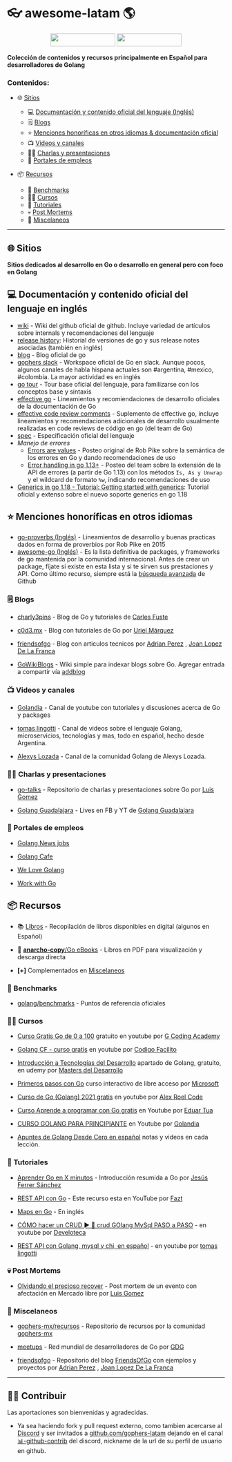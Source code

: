 # 👓 awesome-latam 🌎

<p align="center">
  <img width="150" height="30" src="https://discord.io/go-latam/badge">
  <img width="150" height="30" src="https://img.shields.io/discord/764989185077542942">
</p>

**Colección de contenidos y recursos principalmente en Español para desarrolladores de Golang**

### Contenidos:

- 🌐 [Sitios](#-sitios)
    - 💻 [Documentación y contenido oficial del lenguaje (Inglés)](#-documentaci&oacute;n-y-contenido-oficial-del-lenguaje-en-ingl&eacute;s)
    - 🗒️ [Blogs](#%EF%B8%8F-blogs)
    - ⭐ [Menciones honoríficas en otros idiomas & documentación oficial](#-menciones-honoríficas-en-otros-idiomas)
    - 📺 [Videos y canales](#-videos-y-canales)
    - 👨‍🏫 [Charlas y presentaciones](#-charlas-y-presentaciones)
    - 💼 [Portales de empleos](#-portales-de-empleos)

- 📦 [Recursos](#-recursos)
    - 🏁 [Benchmarks](#-benchmarks)
    - 🧑‍🎓 [Cursos](#-cursos)
    - 📃 [Tutoriales](#-tutoriales)
    - 💀 [Post Mortems](#-post-mortems)
    - 📌 [Miscelaneos](#-miscelaneos)

<div><hr></div>

## 🌐 Sitios

**Sitios dedicados al desarrollo en Go o desarrollo en general pero con foco en Golang**

## 💻 Documentación y contenido oficial del lenguaje en inglés
  * [wiki](https://github.com/golang/go/wiki) - Wiki del github oficial de github. Incluye variedad de artículos sobre internals y recomendaciones del lenguaje
  * [release history](https://go.dev/doc/devel/release): Historial de versiones de go y sus release notes asociadas (también en inglés)
  * [blog](https://blog.golang.org) - Blog oficial de go
  * [gophers slack](https://gophers.slack.com/) - Workspace oficial de Go en slack. Aunque pocos, algunos canales de habla hispana actuales son #argentina, #mexico, #colombia. La mayor actividad es en inglés
  * [go tour](https://tour.golang.org/list) - Tour base oficial del lenguaje, para familizarse con los conceptos base y sintaxis
  * [effective go](https://golang.org/doc/effective_go) - Lineamientos y recomiendaciones de desarrollo oficiales de la documentación de Go
  * [effective code review comments](https://github.com/golang/go/wiki/CodeReviewComments) - Suplemento de effective go, incluye lineamientos y recomendaciones adicionales de desarrollo usualmente realizadas en code reviews de código en go (del team de Go)
  * [spec](https://golang.org/ref/spec) - Especificación oficial del lenguaje
  * *Manejo* *de* *errores*
    * [Errors are values](https://blog.golang.org/errors-are-values) - Posteo original de Rob Pike sobre la semántica de los errores en Go y dando recomendaciones de uso
    * [Error handling in go 1.13+](https://blog.golang.org/go1.13-errors) - Posteo del team sobre la extensión de la API de errores (a partir de Go 1.13) con los métodos `Is, As y Unwrap` y el wildcard de formato `%w`, indicando recomendaciones de uso
  * [Generics in go 1.18 - Tutorial: Getting started with generics](https://go.dev/doc/tutorial/generics): Tutorial oficial y extenso sobre el nuevo soporte generics en go 1.18

## ⭐ Menciones honoríficas en otros idiomas
  * [go-proverbs (Inglés)](https://go-proverbs.github.io/) - Lineamientos de desarrollo y buenas practicas dados en forma de proverbios por Rob Pike en 2015
  * [awesome-go (Inglés)](https://github.com/avelino/awesome-go) - Es la lista definitiva de packages, y frameworks de go mantenida por la comunidad internacional. Antes de crear un package, fíjate si existe en esta lista y si te sirven sus prestaciones y API. Como último recurso, siempre está la [búsqueda avanzada](https://github.com/search/advanced) de Github

### 🗒️ Blogs

  * [charly3pins](https://charly3pins.dev/es/) - Blog de Go y tutoriales de [Carles Fuste](https://github.com/charly3pins)

  * [c0d3.mx](https://umarquez.c0d3.mx/posts) - Blog con tutoriales de Go por [Uriel Márquez](https://github.com/umarquez)

  * [friendsofgo](https://blog.friendsofgo.tech/) - Blog con articulos tecnicos por [Adrian Perez](https://github.com/aperezg) , [Joan Lopez De La Franca](https://github.com/joanlopez)

  * [GoWikiBlogs](https://gowikiblogs.herokuapp.com) - Wiki simple para indexar blogs sobre Go. Agregar entrada a compartir vía [addblog](https://gowikiblogs.herokuapp.com/addblog/)

### 📺 Videos y canales

  * [Golandia](https://www.youtube.com/c/Golandia) - Canal de youtube con tutoriales y discusiones acerca de Go y packages

  * [tomas lingotti](https://www.youtube.com/c/tomaslingotti) - Canal de videos sobre el lenguaje Golang, microservicios, tecnologías y mas, todo en español, hecho desde Argentina.

  * [Alexys Lozada](https://www.youtube.com/c/Alexyslozada) - Canal de la comunidad Golang de Alexys Lozada.

### 👨‍🏫 Charlas y presentaciones

  * [go-talks](https://github.com/lggomez/go-talks) - Repositorio de charlas y presentaciones sobre Go por [Luis Gomez](https://github.com/lggomez)

  * [Golang Guadalajara](https://www.youtube.com/channel/UCxpBz-Hw1p5S-v3vPpwi5oA) - Lives en FB y YT de [Golang Guadalajara](https://www.facebook.com/golang.guadalajara/)

### 💼 Portales de empleos

  * [Golang News jobs](https://golangnews.com/go-jobs)

  * [Golang Cafe](https://golang.cafe/)

  * [We Love Golang](https://welovegolang.com/)

  * [Work with Go](https://workwithgo.com/)

## 📦 Recursos

  * 📚 [Libros](https://wp.me/p1baRR-Fv) - Recopilación de libros disponibles en digital (algunos en Español)

  * 📂 [**anarcho-copy**/Go eBooks](https://edu.anarcho-copy.org/Programming%20Languages/Go/) - Libros en PDF para visualización y descarga directa

  - **[+]** Complementados en [Miscelaneos](#miscelaneos)

### 🏁 Benchmarks

  * [golang/benchmarks](https://github.com/golang/benchmarks) - Puntos de referencia oficiales

### 🧑‍🎓 Cursos

  * [Curso Gratis Go de 0 a 100](https://www.youtube.com/playlist?list=PLl_hIu4u7P64MEJpR3eVwQ1l_FtJq4a5g) gratuito en youtube por [G Coding Academy](https://www.youtube.com/c/GCodingAcademy)

  * [Golang CF - curso gratis](https://www.youtube.com/playlist?list=PLau9av_7WgiaPZhkrCeyIvgM4AFmaRXDn) en youtube por [Codigo Facilito](https://www.youtube.com/c/codigofacilito)

  * [Introducción a Tecnologías del Desarrollo](https://www.udemy.com/course/masters-desarrollo/) apartado de Golang, gratuito, en udemy por [Masters del Desarrollo](https://www.facebook.com/groups/masters.del.desarrollo/)

  * [Primeros pasos con Go](https://docs.microsoft.com/es-es/learn/paths/go-first-steps/) curso interactivo de libre acceso por [Microsoft](https://microsoft.com/)

  * [Curso de Go (Golang) 2021 gratis](https://www.youtube.com/playlist?list=PLt1J5u9LpM5-L-Ps8jjr91pKhFxAnxKJp) en youtube por [Alex Roel Code](https://www.youtube.com/channel/UCEFS_rvehmW2k14Ci_XzTcQ/playlists)

  * [Curso Aprende a programar con Go gratis](https://www.youtube.com/watch?v=oWWrofDa8F8&list=PLSAQnrUqbx7sOdjJ5Zsq5FvvYtI8Kc-C5) en Youtube por [Eduar Tua](https://www.youtube.com/channel/UCF71aixD__xraqEWk4QpeTQ)

  * [CURSO GOLANG PARA PRINCIPIANTE](https://www.youtube.com/playlist?list=PLm28buT4PAtbsurufxiw9k2asnkin4YLd) en Youtube por [Golandia](https://www.youtube.com/c/Golandia)
  
  * [Apuntes de Golang Desde Cero en español](https://apuntes.de/golang) notas y videos en cada lección.

### 📃 Tutoriales

  * [Aprender Go en X minutos](https://awebytes.wordpress.com/2021/03/11/aprender-go-en-x-minutos/) - Introducción resumida a Go por [Jesús Ferrer Sánchez](https://github.com/zeroidentidad)

  * [REST API con Go](https://www.youtube.com/watch?v=pQAV8A9KLwk) - Este recurso esta en YouTube por [Fazt](https://www.youtube.com/channel/UCMn28O1sQGochG94HdlthbA)

  * [Maps en Go](https://www.youtube.com/watch?v=Tl7mi9QmLns) - En inglés

  * [CÓMO hacer un CRUD ► 🎁 crud GOlang MySql PASO a PASO](https://www.youtube.com/watch?v=G58gN0lIbyI) - en youtube por [Develoteca](https://www.youtube.com/channel/UCne4X8czEkhh8GPRjXBIQJw)

  * [REST API con Golang, mysql y chi, en español](https://www.youtube.com/playlist?list=PLp7DJUzKQx1IMrNhjzBC46qmyjEJRbGug) - en youtube por [tomas lingotti](https://www.youtube.com/c/tomaslingotti)

### 💀 Post Mortems

  * [Olvidando el precioso recover](https://luisgg.me/Software_Development/2_-_langs/2_-_golang/2_-_When_gophers_attack/Forgetting_that_precious_recover/ES/Olvidando_el_precioso_recover.html) - Post mortem de un evento con afectación en Mercado libre por [Luis Gomez](https://github.com/lggomez)

### 📌 Miscelaneos

  * [gophers-mx/recursos](https://github.com/gophers-mx/recursos) - Repositorio de recursos por la comunidad [gophers-mx](https://github.com/gophers-mx)

  * [meetups](http://golang.org/s/meetup) - Red mundial de desarrolladores de Go por [GDG](https://www.meetup.com/es/pro/go)

  * [friendsofgo](https://github.com/friendsofgo) - Repositorio del blog [FriendsOfGo](https://friendsofgo.tech/) con ejemplos y proyectos por  [Adrian Perez](https://github.com/aperezg) , [Joan Lopez De La Franca](https://github.com/joanlopez)

<div><hr></div>

## 🧑‍💻 Contribuir

Las aportaciones son bienvenidas y agradecidas. 

- Ya sea haciendo fork y pull request externo, como tambien acercarse al [Discord](https://discord.com/invite/AEarh2kSvn) y ser invitados a [github.com/gophers-latam](https://github.com/gophers-latam) dejando en el canal [📊-github-contrib](https://discord.com/channels/764989185077542942/808708853352235099) del discord, nickname de la url de su perfil de usuario en github.
